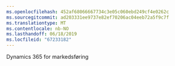 ```yaml
---
ms.openlocfilehash: 452af68066667734c3e05c060ebd249cf4e0262c
ms.sourcegitcommit: ad203331ee9737e82ef70206ac04eeb72a5f9c7f
ms.translationtype: MT
ms.contentlocale: nb-NO
ms.lasthandoff: 06/18/2019
ms.locfileid: "67233182"
---
```

Dynamics 365 for markedsføring
